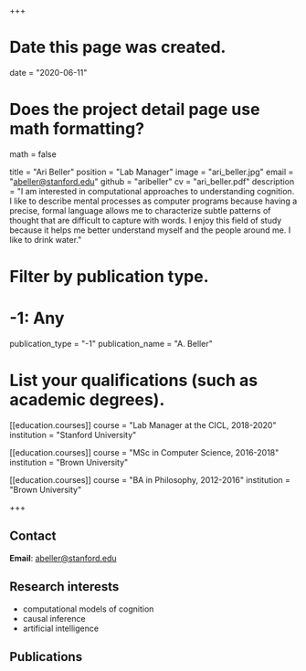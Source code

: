 +++
# Date this page was created.
date = "2020-06-11"

# Does the project detail page use math formatting?
math = false

title = "Ari Beller"
position = "Lab Manager"
image = "ari_beller.jpg"
email = "abeller@stanford.edu"
github = "aribeller"
cv = "ari_beller.pdf"
description = "I am interested in computational approaches to understanding cognition. I like to describe mental processes as computer programs because having a precise, formal language allows me to characterize subtle patterns of thought that are difficult to capture with words. I enjoy this field of study because it helps me better understand myself and the people around me. I like to drink water."

# Filter by publication type.
# -1: Any
publication_type = "-1"
publication_name = "A. Beller"

# List your qualifications (such as academic degrees).
[[education.courses]]
  course = "Lab Manager at the CICL, 2018-2020"
  institution = "Stanford University"

[[education.courses]]
  course = "MSc in Computer Science, 2016-2018"
  institution = "Brown University"

[[education.courses]]
  course = "BA in Philosophy, 2012-2016"
  institution = "Brown University"
 
+++

## Contact 

__Email__: abeller@stanford.edu

## Research interests 

- computational models of cognition
- causal inference 
- artificial intelligence

## Publications